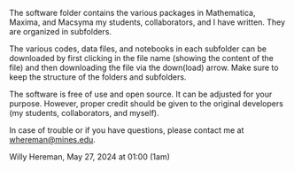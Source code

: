 The software folder contains the various packages in Mathematica, Maxima, and Macsyma my students, collaborators, and I have written. They are organized in subfolders.

The various codes, data files, and notebooks in each subfolder can be downloaded by first clicking in the file name (showing the content of the file) 
and then downloading the file via the down(load) arrow. Make sure to keep the structure of the folders and subfolders. 

The software is free of use and open source. It can be adjusted for your purpose. However, proper credit should be given 
to the original developers (my students, collaborators, and myself). 

In case of trouble or if you have questions, please contact me at whereman@mines.edu. 

Willy Hereman, May 27, 2024 at 01:00 (1am)
